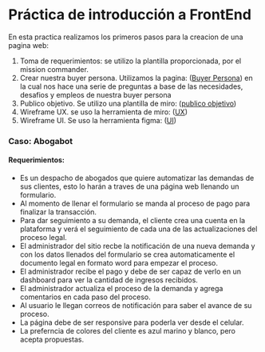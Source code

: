 # Práctica de introducción a FrontEnd
En esta practica realizamos los primeros pasos para la creacion de una pagina web:
1. Toma de requerimientos: se utilizo la plantilla proporcionada, por el mission commander. 
2. Crear nuestra buyer persona. Utilizamos la pagina: ([Buyer Persona](https://www.hubspot.es/make-my-persona?__hstc=20629287.d7eae4467faad2d4ddc1150d9e105b63.1645637352476.1645643132339.1646070835594.3&__hssc=20629287.1.1646070835594&__hsfp=3624878759)) en la cual nos hace una serie de preguntas a base de las necesidades, desafios y empleos de nuestra buyer persona
3. Publico objetivo. Se utilizo una plantilla de miro: ([publico objetivo](https://miro.com/app/board/uXjVOKLxOn0=/?invite_link_id=28034170865))
4. Wireframe UX. se uso la herramienta de miro: ([UX](https://miro.com/app/board/uXjVOKPPmkY=/?invite_link_id=489408588170))
5. Wireframe UI. Se uso la herramienta figma: ([UI](https://www.figma.com/file/EWB3AleFFRNytwukalsxA5/Interface-UI?node-id=0%3A286))
 ### Caso: Abogabot 
 #### Requerimientos:
- Es un despacho de abogados que quiere automatizar las demandas de sus clientes, esto lo harán a traves de una página web llenando un formulario.
- Al momento de llenar el formulario se manda al proceso de pago para finalizar la transacción.
- Para dar seguimiento a su demanda, el cliente crea una cuenta en la plataforma y verá el seguimiento de cada una de las actualizaciones del proceso legal.
- El administrador del sitio recbe la notificación de una nueva demanda y con los datos llenados del formulario se crea automaticamente el documento legal en formato word para empezar el proceso.
- El administrador recibe el pago y debe de ser capaz de verlo en un dashboard para ver la cantidad de ingresos recibidos.
- El administrador actualiza el proceso de la demanda y agrega comentarios en cada paso del proceso.
- Al usuario le llegan correos de notificación para saber el avance de su proceso.
- La página debe de ser responsive para poderla ver desde el celular.
- La preferncia de colores del cliente es azul marino y blanco, pero acepta propuestas.
